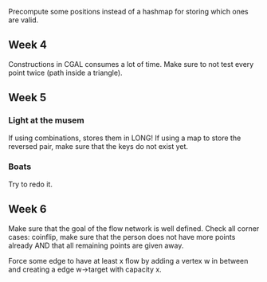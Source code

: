 
Precompute some positions instead of a hashmap for storing which ones are valid.


## Week 4

Constructions in CGAL consumes a lot of time.
Make sure to not test every point twice (path inside a triangle).


## Week 5
### Light at the musem
If using combinations, stores them in LONG!
If using a map to store the reversed pair, make sure that the keys do not exist yet.

### Boats
Try to redo it. 

## Week 6
Make sure that the goal of the flow network is well defined.
Check all corner cases: coinflip, make sure that the person does not
have more points already AND that all remaining points are given
away.

Force some edge to have at least x flow by adding a vertex w in between 
and creating a edge w->target with capacity x.
